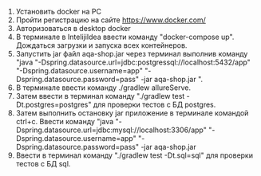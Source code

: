 1. Установить docker на PC
2. Пройти регистрацию на сайте https://www.docker.com/
3. Авторизоваться в desktop docker 
4. В терминале в IntelijiIdea ввести команду "docker-compose up". Дождаться загрузки и запуска всех контейнеров. 
5. Запустить jar файл aqa-shop.jar через терминал выполнив команду "java "-Dspring.datasource.url=jdbc:postgressql://localhost:5432/app" "-Dspring.datasource.username=app" "-Dspring.datasource.password=pass" -jar aqa-shop.jar
   ". 
6. В терминале ввести команду ./gradlew allureServe. 
7. Затем ввести в терминал команду "./gradlew test -Dt.postgres=postgres" для проверки тестов с БД postgres.
7. Затем выполнить остановку jar приложение в терминале командой  ctrl+c. Ввести команду "java "-Dspring.datasource.url=jdbc:mysql://localhost:3306/app" "-Dspring.datasource.username=app" "-Dspring.datasource.password=pass" -jar aqa-shop.jar
8. Ввести в терминал команду "./gradlew test -Dt.sql=sql" для проверки тестов с БД sql.
